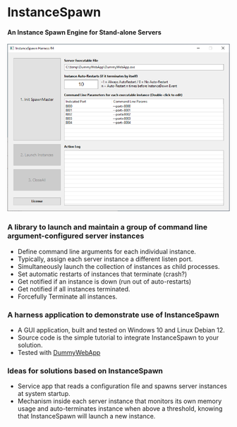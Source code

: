# InstanceSpawn
#### An Instance Spawn Engine for Stand-alone Servers

![Main Page](https://raw.githubusercontent.com/gregorplop/InstanceSpawn/main/images/instancespawn.PNG)

### A library to launch and maintain a group of command line argument-configured server instances

+ Define command line arguments for each individual instance.
+ Typically, assign each server instance a different listen port.
+ Simultaneously launch the collection of instances as child processes.
+ Set automatic restarts of instances that terminate (crash?)
+ Get notified if an instance is down (run out of auto-restarts)
+ Get notified if all instances terminated.
+ Forcefully Terminate all instances.

### A harness application to demonstrate use of InstanceSpawn
+ A GUI application, built and tested on Windows 10 and Linux Debian 12.
+ Source code is the simple tutorial to integrate InstanceSpawn to your solution.
+ Tested with [DummyWebApp](https://github.com/gregorplop/DummyWebApp)

### Ideas for solutions based on InstanceSpawn
+ Service app that reads a configuration file and spawns server instances at system startup.
+ Mechanism inside each server instance that monitors its own memory usage and auto-terminates instance when above a threshold, knowing that InstanceSpawn will launch a new instance.
